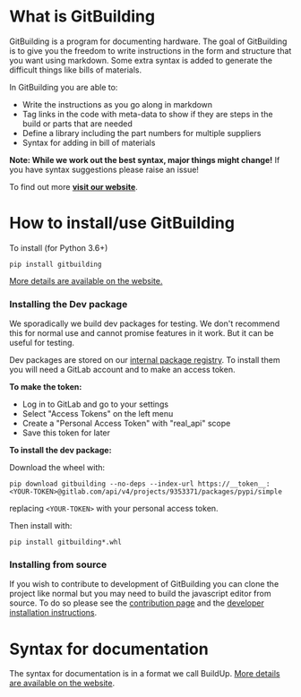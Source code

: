 # What is GitBuilding

GitBuilding is a program for documenting hardware. The goal of GitBuilding is to give you the freedom to write instructions in the form and structure that you want using markdown. Some extra syntax is added to generate the difficult things like bills of materials.

In GitBuilding you are able to:

* Write the instructions as you go along in markdown
* Tag links in the code with meta-data to show if they are steps in the build or parts that are needed
* Define a library including the part numbers for multiple suppliers
* Syntax for adding in bill of materials

**Note: While we work out the best syntax, major things might change!** If you have syntax suggestions please raise an issue!

To find out more [**visit our website**](https://gitbuilding.io/).


# How to install/use GitBuilding

To install (for Python 3.6+)

    pip install gitbuilding
    
[More details are available on the website.](https://gitbuilding.io/software)

### Installing the Dev package

We sporadically we build dev packages for testing. We don't recommend this for normal use and cannot promise features in it work. But it can be useful for testing.

Dev packages are stored on our [internal package registry](https://gitlab.com/groups/gitbuilding/-/packages). To install them you will need a GitLab account and to make an access token.

**To make the token:**

* Log in to GitLab and go to your settings
* Select "Access Tokens" on the left menu
* Create a "Personal Access Token" with "real_api" scope
* Save this token for later

**To install the dev package:**

Download the wheel with:
```
pip download gitbuilding --no-deps --index-url https://__token__:<YOUR-TOKEN>@gitlab.com/api/v4/projects/9353371/packages/pypi/simple
```
replacing `<YOUR-TOKEN>` with your personal access token.

Then install with:
```
pip install gitbuilding*.whl
```

### Installing from source
If you wish to contribute to development of GitBuilding you can clone the project like normal but you may need to build the javascript editor from source. To do so please see the [contribution page](https://gitlab.com/gitbuilding/gitbuilding/-/blob/master/CONTRIBUTING.md) and the [developer installation instructions](https://gitlab.com/gitbuilding/gitbuilding/-/blob/master/DeveloperInstallation.md).



# Syntax for documentation

The syntax for documentation is in a format we call BuildUp. [More details are available on the website](https://gitbuilding.io/syntax/).
